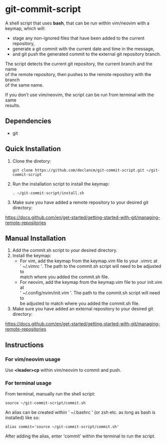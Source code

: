 # git-commit-script

A shell script that uses **bash**, that can be run within vim/neovim with a\
keymap, which will:

- stage any non-ignored files that have been added to the current repository,
- generate a git commit with the current date and time in the message,
- and git push the generated commit to the external git repository branch.

The script detects the current git repository, the current branch and the name\
of the remote repository, then pushes to the remote repository with the branch\
of the same name.

If you don't use vim/neovim, the script can be run from terminal with the same\
results.

## Dependencies

- git

## Quick Installation

1. Clone the diretory:

       git clone https://github.com/declancm/git-commit-script.git ~/git-commit-script

2. Run the installation script to install the keymap:

       . ~/git-commit-script/install.sh

3. Make sure you have added a remote repository to your desired git directory:

<https://docs.github.com/en/get-started/getting-started-with-git/managing-remote-repositories>

## Manual Installation

1. Add the commit.sh script to your desired directory.
2. Install the keymap:
    - For vim, add the keymap from the keymap.vim file to your .vimrc at\
      ' ~/.vimrc '. The path to the commit.sh script will need to be adjusted to\
      match where you added the commit.sh file.
    - For neovim, add the keymap from the keymap.vim file to your init.vim at\
      ' ~/.config/nvim/init.vim '. The path to the commit.sh script will need to\
      be adjusted to match where you added the commit.sh file.
3. Make sure you have added an external repository to your desired git directory:

<https://docs.github.com/en/get-started/getting-started-with-git/managing-remote-repositories>

## Instructions

### For vim/neovim usage

Use **\<leader\>cp** within vim/neovim to commit and push.

### For terminal usage

From terminal, manually run the shell script:

    source ~/git-commit-script/commit.sh

An alias can be created within ' ~/.bashrc ' (or zsh etc. as long as bash is\
installed) like so:

    alias commit='source ~/git-commit-script/commit.sh'

After adding the alias, enter 'commit' within the terminal to run the script.
